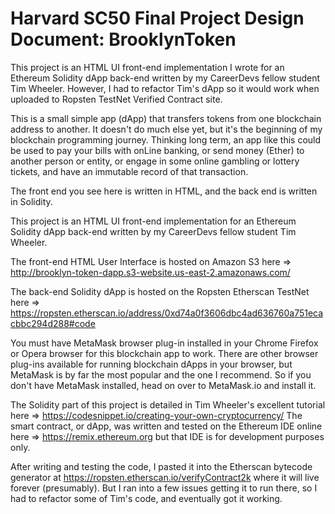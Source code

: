 # Harvard SC50 Final Project Design Document: BrooklynToken

This project is an HTML UI front-end implementation I wrote for an Ethereum Solidity dApp back-end written by my CareerDevs fellow student Tim Wheeler.
However, I had to refactor Tim's dApp so it would work when uploaded to Ropsten TestNet Verified Contract site.

This is a small simple app (dApp) that transfers tokens from one blockchain address to another.
It doesn't do much else yet, but it's the beginning of my blockchain programming journey.
Thinking long term, an app like this could be used to pay your bills with onLine banking,
or send money (Ether) to another person or entity, or engage in some online gambling or lottery tickets,
and have an immutable record of that transaction.

The front end you see here is written in HTML, and the back end is written in Solidity.

This project is an HTML UI front-end implementation for an Ethereum Solidity dApp back-end written by my CareerDevs fellow student Tim Wheeler.

The front-end HTML User Interface is hosted on Amazon S3 here =>  http://brooklyn-token-dapp.s3-website.us-east-2.amazonaws.com/

The back-end Solidity dApp is hosted on the Ropsten Etherscan TestNet here =>  https://ropsten.etherscan.io/address/0xd74a0f3606dbc4ad636760a751ecacbbc294d288#code

You must have MetaMask browser plug-in installed in your Chrome Firefox or Opera browser for this blockchain app to work.
There are other browser plug-ins available for running blockchain dApps in your browser,
but MetaMask is by far the most popular and the one I recommend.
So if you don't have MetaMask installed, head on over to MetaMask.io and install it.

The Solidity part of this project is detailed in Tim Wheeler's excellent tutorial here =>  https://codesnippet.io/creating-your-own-cryptocurrency/
The smart contract, or dApp, was written and tested on the Ethereum IDE online here =>  https://remix.ethereum.org
but that IDE is for development purposes only.

After writing and testing the code, I pasted it into the Etherscan bytecode generator at https://ropsten.etherscan.io/verifyContract2k
where it will live forever (presumably).  But I ran into a few issues getting it to run there, so I had to refactor some of Tim's code,
and eventually got it working.
